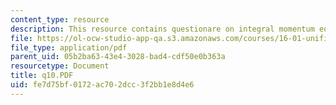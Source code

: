 ```yaml
---
content_type: resource
description: This resource contains questionare on integral momentum equation.
file: https://ol-ocw-studio-app-qa.s3.amazonaws.com/courses/16-01-unified-engineering-i-ii-iii-iv-fall-2005-spring-2006/fe7d75bf0172ac702dcc3f2bb1e8d4e6_q10.PDF
file_type: application/pdf
parent_uid: 05b2ba63-43e4-3028-bad4-cdf50e0b363a
resourcetype: Document
title: q10.PDF
uid: fe7d75bf-0172-ac70-2dcc-3f2bb1e8d4e6
---
```

